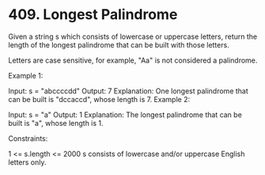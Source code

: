 # 409. Longest Palindrome

Given a string s which consists of lowercase or uppercase letters, return the length of the longest
palindrome
that can be built with those letters.

Letters are case sensitive, for example, "Aa" is not considered a palindrome.

Example 1:

Input: s = "abccccdd"
Output: 7
Explanation: One longest palindrome that can be built is "dccaccd", whose length is 7.
Example 2:

Input: s = "a"
Output: 1
Explanation: The longest palindrome that can be built is "a", whose length is 1.

Constraints:

1 <= s.length <= 2000
s consists of lowercase and/or uppercase English letters only.
